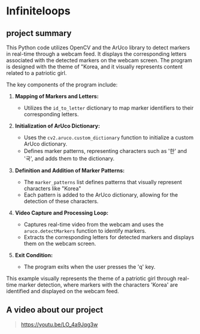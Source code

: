 # Infiniteloops

## project summary
This Python code utilizes OpenCV and the ArUco library to detect markers in real-time through a webcam feed. It displays the corresponding letters associated with the detected markers on the webcam screen. The program is designed with the theme of "Korea, and it visually represents content related to a patriotic girl.

The key components of the program include:

1. **Mapping of Markers and Letters:**
   - Utilizes the `id_to_letter` dictionary to map marker identifiers to their corresponding letters.

2. **Initialization of ArUco Dictionary:**
   - Uses the `cv2.aruco.custom_dictionary` function to initialize a custom ArUco dictionary.
   - Defines marker patterns, representing characters such as '한' and '국', and adds them to the dictionary.

3. **Definition and Addition of Marker Patterns:**
   - The `marker_patterns` list defines patterns that visually represent characters like "Korea"
   - Each pattern is added to the ArUco dictionary, allowing for the detection of these characters.

4. **Video Capture and Processing Loop:**
   - Captures real-time video from the webcam and uses the `aruco.detectMarkers` function to identify markers.
   - Extracts the corresponding letters for detected markers and displays them on the webcam screen.

5. **Exit Condition:**
   - The program exits when the user presses the 'q' key.

This example visually represents the theme of a patriotic girl through real-time marker detection, where markers with the characters 'Korea' are identified and displayed on the webcam feed.

## A video about our project
> https://youtu.be/LO_4a9Jqg3w
